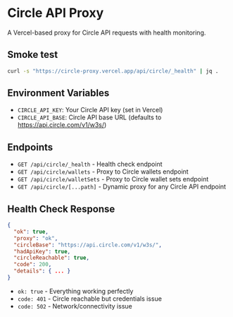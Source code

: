 # Circle API Proxy

A Vercel-based proxy for Circle API requests with health monitoring.

## Smoke test

```bash
curl -s "https://circle-proxy.vercel.app/api/circle/_health" | jq .
```

## Environment Variables

- `CIRCLE_API_KEY`: Your Circle API key (set in Vercel)
- `CIRCLE_API_BASE`: Circle API base URL (defaults to https://api.circle.com/v1/w3s/)

## Endpoints

- `GET /api/circle/_health` - Health check endpoint
- `GET /api/circle/wallets` - Proxy to Circle wallets endpoint
- `GET /api/circle/walletSets` - Proxy to Circle wallet sets endpoint
- `GET /api/circle/[...path]` - Dynamic proxy for any Circle API endpoint

## Health Check Response

```json
{
  "ok": true,
  "proxy": "ok",
  "circleBase": "https://api.circle.com/v1/w3s/",
  "hadApiKey": true,
  "circleReachable": true,
  "code": 200,
  "details": { ... }
}
```

- `ok: true` - Everything working perfectly
- `code: 401` - Circle reachable but credentials issue
- `code: 502` - Network/connectivity issue
